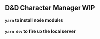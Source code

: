 ## D&D Character Manager WIP

#### `yarn` to install node modules
#### `yarn dev` to fire up the local server
